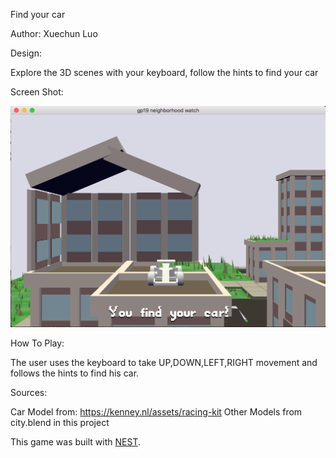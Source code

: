 Find your car

Author: Xuechun Luo

Design: 

Explore the 3D scenes with your keyboard, follow the hints to find your car

Screen Shot:

![Screen Shot](screenshot.png)

How To Play:

The user uses the keyboard to take UP,DOWN,LEFT,RIGHT movement and follows the hints to find his car.

Sources:

Car Model from: https://kenney.nl/assets/racing-kit
Other Models from city.blend in this project

This game was built with [NEST](NEST.md).
